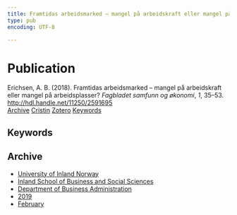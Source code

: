 ```yaml
---
title: Framtidas arbeidsmarked – mangel på arbeidskraft eller mangel på arbeidsplasser?
type: pub
encoding: UTF-8

---
```

<h1>Publication</h1>
<article id="csl-bib-container-TDE4ZHAC" class="csl-bib-container">
  <div class="csl-bib-body"> <div class="csl-entry">Erichsen, A. B. (2018). Framtidas arbeidsmarked – mangel på arbeidskraft eller mangel på arbeidsplasser? <i>Fagbladet samfunn og økonomi</i>, <i>1</i>, 35–53. <a href="http://hdl.handle.net/11250/2591695">http://hdl.handle.net/11250/2591695</a></div> </div>
  <div class="csl-bib-buttons">
    <a href="#taxonomy-article-TDE4ZHAC" alt="archive" class="csl-bib-button">Archive</a>
    <a href="https://app.cristin.no/results/show.jsf?id=1677291" alt="Cristin" class="csl-bib-button">Cristin</a>
    <a href="http://zotero.org/groups/5881554/items/TDE4ZHAC" alt="Zotero" class="csl-bib-button">Zotero</a>
    <a href="#keywords-article-TDE4ZHAC" alt="keywords" class="csl-bib-button">Keywords</a>
  </div>
  <div id="csl-bib-meta-container-TDE4ZHAC"></div>
</article>
<div id="csl-bib-meta-TDE4ZHAC" class="csl-bib-meta">
  <article id="keywords-article-TDE4ZHAC" class="keywords-article">
    <h1>Keywords</h1>
    
  </article>
  <article id="taxonomy-article-TDE4ZHAC" class="taxonomy-article">
    <h1>Archive</h1>
    <ul>
      <li>
        <a href="/en/archive/?key=3DCRN523">University of Inland Norway</a>
      </li>
      <li>
        <a href="/en/archive/?key=DU8Q9LN9">Inland School of Business and Social Sciences</a>
      </li>
      <li>
        <a href="/en/archive/?key=3IQA89I8">Department of Business Administration</a>
      </li>
      <li>
        <a href="/en/archive/?key=9V5B7Z44">2019</a>
      </li>
      <li>
        <a href="/en/archive/?key=R94JEP8X">February</a>
      </li>
    </ul>
  </article>
</div>
